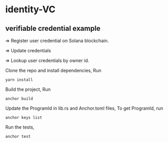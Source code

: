 # identity-VC
## verifiable credential example

=> Register user credential on Solana blockchain.

=> Update credentials

=> Lookup user credentials by owner id.



Clone the repo and install dependencies, Run
```
yarn install
```

Build the project, Run
```
anchor build
```

Update the ProgramId in lib.rs and Anchor.toml files, 
To get ProgramId, run
```
anchor keys list
```

Run the tests,

```
anchor test
```

